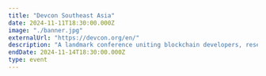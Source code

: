 ```yaml
---
title: "Devcon Southeast Asia"
date: 2024-11-11T18:30:00.000Z
image: "./banner.jpg"
externalUrl: "https://devcon.org/en/"
description: "A landmark conference uniting blockchain developers, researchers, and enthusiasts across Southeast Asia. Through workshops, talks, and collaboration, it fosters innovation and community building, driving forward the region's role in the global blockchain ecosystem while exploring new frontiers of decentralized technology."
endDate: 2024-11-14T18:30:00.000Z
type: event
---
```

